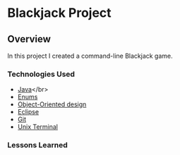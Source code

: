 # Blackjack Project

## Overview
In this project I created a command-line Blackjack game.

### Technologies Used
* [Java](https://en.wikipedia.org/wiki/Java_)</br>
* [Enums](https://docs.oracle.com/javase/tutorial/java/javaOO/enum.html)</br>
* [Object-Oriented design](https://stackabuse.com/object-oriented-design-principles-in-java)</br>
* [Eclipse](https://www.eclipse.org/ide/)</br>
* [Git](https://git-scm.com/)</br>
* [Unix Terminal](https://en.wikipedia.org/wiki/Unix_shell)</br>

### Lessons Learned

